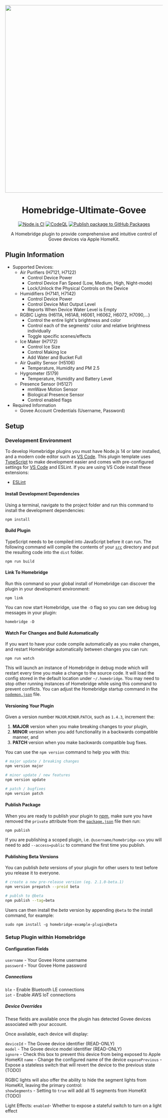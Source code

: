 <p align="center">
   <a href="https://github.com/bwp91/homebridge-govee"><img src="https://user-images.githubusercontent.com/43026681/101324574-5e997d80-3862-11eb-81b0-932330f6e242.png" width="600px"></a>
</p>
<span align="center">

# Homebridge-Ultimate-Govee

[![Node.js CI](https://github.com/constructorfleet/homebridge-ultimate-govee/actions/workflows/node.js.yml/badge.svg)](https://github.com/constructorfleet/homebridge-ultimate-govee/actions/workflows/node.js.yml)
[![CodeQL](https://github.com/constructorfleet/homebridge-ultimate-govee/actions/workflows/codeql-analysis.yml/badge.svg)](https://github.com/constructorfleet/homebridge-ultimate-govee/actions/workflows/codeql-analysis.yml)
[![Publish package to GitHub Packages](https://github.com/constructorfleet/homebridge-ultimate-govee/actions/workflows/publish.yml/badge.svg)](https://github.com/constructorfleet/homebridge-ultimate-govee/actions/workflows/publish.yml)

A Homebridge plugin to provide comprehensive and intuitive control of Govee
devices via Apple HomeKit.

</span>

## Plugin Information

- Supported Devices:
  - Air Purifiers (H7121, H7122)
    - Control Device Power
    - Control Device Fan Speed (Low, Medium, High, Night-mode)
    - Lock/Unlock the Physical Controls on the Device
  - Humidifiers (H7141, H7142)
    - Control Device Power
    - Control Device Mist Output Level
    - Reports When Device Water Level is Empty
  - RGBIC Lights (H611A, H61A8, H6061, H6062, H6072, H7090,...)
    - Control the entire light's brightness and color
    - Control each of the segments' color and relative brightness individually
    - Toggle specific scenes/effects
  - Ice Maker (H7172)
    - Control Ice Size
    - Control Making Ice
    - Add Water and Bucket Full
  - Air Quality Sensor (H5106)
    - Temperature, Humidity and PM 2.5
  - Hygrometer (5179)
    - Temperature, Humidity and Battery Level
  - Presence Sensor (H5127)
    - mmWave Motion Sensor
    - Biological Presence Sensor
    - Control enabled flags
- Required Information
  - Govee Account Credentials (Username, Password)

## Setup

### Development Environment

To develop Homebridge plugins you must have Node.js 14 or later installed, and a
modern code editor such as [VS Code](https://code.visualstudio.com/). This
plugin template uses [TypeScript](https://www.typescriptlang.org/) to make
development easier and comes with pre-configured settings for
[VS Code](https://code.visualstudio.com/) and ESLint. If you are using VS Code
install these extensions:

- [ESLint](https://marketplace.visualstudio.com/items?itemName=dbaeumer.vscode-eslint)

#### Install Development Dependencies

Using a terminal, navigate to the project folder and run this command to install
the development dependencies:

```
npm install
```

#### Build Plugin

TypeScript needs to be compiled into JavaScript before it can run. The following
command will compile the contents of your [`src`](./src) directory and put the
resulting code into the `dist` folder.

```
npm run build
```

#### Link To Homebridge

Run this command so your global install of Homebridge can discover the plugin in
your development environment:

```
npm link
```

You can now start Homebridge, use the `-D` flag so you can see debug log
messages in your plugin:

```
homebridge -D
```

#### Watch For Changes and Build Automatically

If you want to have your code compile automatically as you make changes, and
restart Homebridge automatically between changes you can run:

```
npm run watch
```

This will launch an instance of Homebridge in debug mode which will restart
every time you make a change to the source code. It will load the config stored
in the default location under `~/.homebridge`. You may need to stop other
running instances of Homebridge while using this command to prevent conflicts.
You can adjust the Homebridge startup command in the
[`nodemon.json`](./nodemon.json) file.

#### Versioning Your Plugin

Given a version number `MAJOR`.`MINOR`.`PATCH`, such as `1.4.3`, increment the:

1. **MAJOR** version when you make breaking changes to your plugin,
2. **MINOR** version when you add functionality in a backwards compatible
   manner, and
3. **PATCH** version when you make backwards compatible bug fixes.

You can use the `npm version` command to help you with this:

```bash
# major update / breaking changes
npm version major

# minor update / new features
npm version update

# patch / bugfixes
npm version patch
```

#### Publish Package

When you are ready to publish your plugin to [npm](https://www.npmjs.com/), make
sure you have removed the `private` attribute from the
[`package.json`](./package.json) file then run:

```
npm publish
```

If you are publishing a scoped plugin, i.e. `@username/homebridge-xxx` you will
need to add `--access=public` to command the first time you publish.

#### Publishing Beta Versions

You can publish _beta_ versions of your plugin for other users to test before
you release it to everyone.

```bash
# create a new pre-release version (eg. 2.1.0-beta.1)
npm version prepatch --preid beta

# publsh to @beta
npm publish --tag=beta
```

Users can then install the _beta_ version by appending `@beta` to the install
command, for example:

```
sudo npm install -g homebridge-example-plugin@beta
```

### Setup Plugin within Homebridge

#### Configuration Fields

`username` - Your Govee Home username  
`password` - Your Govee Home password

##### Connections

`ble` - Enable Bluetooth LE connections  
`iot` - Enable AWS IoT connections

##### Device Overrides

These fields are available once the plugin has detected Govee devices associated
with your account.

Once available, each device will display:

`deviceId` - The Govee device identifier (READ-ONLY)  
`model` - The Govee device model identifier (READ-ONLY)  
`ignore` - Check this box to prevent this device from being exposed to Apple
HomeKit `name` - Change the configured name of the device `exposePrevious` -
Expose a stateless switch that will revert the device to the previous state
(TODO)

RGBIC lights will also offer the ability to hide the segment lights from
HomeKit, leaving the primary control:  
`showSegments` - Setting to `true` will add all 15 segments from HomeKit (TODO)

Light Effects: `enabled`- Whether to expose a stateful switch to turn on a light
effect
